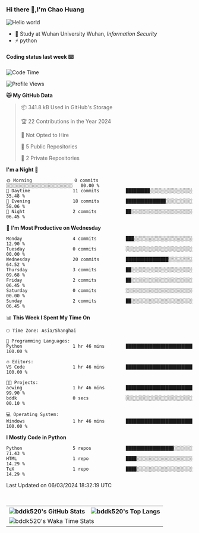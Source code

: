 ### Hi there 👋,I'm Chao Huang


<img src="https://raw.githubusercontent.com/sagar-viradiya/sagar-viradiya/master/resources/banner.png" alt="Hello world">


<br/>


- 🍻  Study at Wuhan University Wuhan, _Information Security_
- ⚡  python



#### Coding status last week ⌨️

<!--START_SECTION:waka-->
![Code Time](http://img.shields.io/badge/Code%20Time-1%20hr%2046%20mins-blue)

![Profile Views](http://img.shields.io/badge/Profile%20Views-196-blue)

**🐱 My GitHub Data** 

> 📦 341.8 kB Used in GitHub's Storage 
 > 
> 🏆 22 Contributions in the Year 2024
 > 
> 🚫 Not Opted to Hire
 > 
> 📜 5 Public Repositories 
 > 
> 🔑 2 Private Repositories 
 > 
**I'm a Night 🦉** 

```text
🌞 Morning                0 commits           ░░░░░░░░░░░░░░░░░░░░░░░░░   00.00 % 
🌆 Daytime                11 commits          █████████░░░░░░░░░░░░░░░░   35.48 % 
🌃 Evening                18 commits          ███████████████░░░░░░░░░░   58.06 % 
🌙 Night                  2 commits           ██░░░░░░░░░░░░░░░░░░░░░░░   06.45 % 
```
📅 **I'm Most Productive on Wednesday** 

```text
Monday                   4 commits           ███░░░░░░░░░░░░░░░░░░░░░░   12.90 % 
Tuesday                  0 commits           ░░░░░░░░░░░░░░░░░░░░░░░░░   00.00 % 
Wednesday                20 commits          ████████████████░░░░░░░░░   64.52 % 
Thursday                 3 commits           ██░░░░░░░░░░░░░░░░░░░░░░░   09.68 % 
Friday                   2 commits           ██░░░░░░░░░░░░░░░░░░░░░░░   06.45 % 
Saturday                 0 commits           ░░░░░░░░░░░░░░░░░░░░░░░░░   00.00 % 
Sunday                   2 commits           ██░░░░░░░░░░░░░░░░░░░░░░░   06.45 % 
```


📊 **This Week I Spent My Time On** 

```text
🕑︎ Time Zone: Asia/Shanghai

💬 Programming Languages: 
Python                   1 hr 46 mins        █████████████████████████   100.00 % 

🔥 Editors: 
VS Code                  1 hr 46 mins        █████████████████████████   100.00 % 

🐱‍💻 Projects: 
acwing                   1 hr 46 mins        █████████████████████████   99.90 % 
bddk                     0 secs              ░░░░░░░░░░░░░░░░░░░░░░░░░   00.10 % 

💻 Operating System: 
Windows                  1 hr 46 mins        █████████████████████████   100.00 % 
```

**I Mostly Code in Python** 

```text
Python                   5 repos             ██████████████████░░░░░░░   71.43 % 
HTML                     1 repo              ████░░░░░░░░░░░░░░░░░░░░░   14.29 % 
TeX                      1 repo              ████░░░░░░░░░░░░░░░░░░░░░   14.29 % 
```




 Last Updated on 06/03/2024 18:32:19 UTC
<!--END_SECTION:waka-->

<br/>

<table>
  <tr>
    <th>
      <img alt="bddk520's GitHub Stats" src="https://github-readme-stats-git-masterrstaa-rickstaa.vercel.app/api?username=bddk520&show_icons=true&theme=transparent&hide_border=true" align="center" />
    </th>
    <th>
      <img alt="bddk520's Top Langs" src="https://github-readme-stats-git-masterrstaa-rickstaa.vercel.app/api/top-langs/?username=bddk520&layout=compact&theme=transparent&hide_border=true&langs_count=10&hide=CMake" align="center" /> 
    </th>
  </tr>
  <tr>
    <td colspan=2>
      <img alt="bddk520's Waka Time Stats" src="https://github-readme-stats.vercel.app/api/wakatime?username=bddk&hide_border=true&layout=compact&theme=transparent&custom_title=WorkTimeThisWeek&range=last_7_days" align="center"/>
    </td>
  </tr>
</table>
